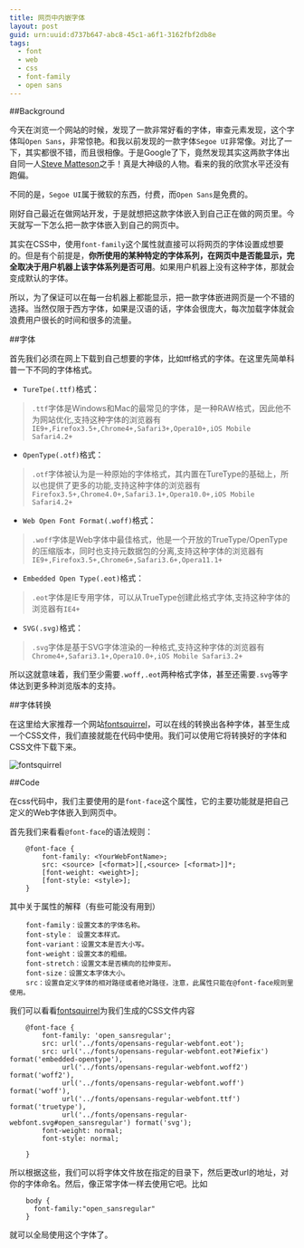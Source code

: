 ```yaml
---
title: 网页中内嵌字体
layout: post
guid: urn:uuid:d737b647-abc8-45c1-a6f1-3162fbf2db8e
tags:
  - font
  - web
  - css
  - font-family
  - open sans
---
```


##Background

今天在浏览一个网站的时候，发现了一款非常好看的字体，审查元素发现，这个字体叫```Open Sans```，非常惊艳。和我以前发现的一款字体```Segoe UI```非常像。对比了一下，其实都很不错，而且很相像。于是Google了下，竟然发现其实这两款字体出自同一人[Steve Matteson](https://en.wikipedia.org/wiki/Steve_Matteson)之手！真是大神级的人物。看来的我的欣赏水平还没有跑偏。

不同的是，```Segoe UI```属于微软的东西，付费，而```Open Sans```是免费的。

刚好自己最近在做网站开发，于是就想把这款字体嵌入到自己正在做的网页里。今天就写一下怎么把一款字体嵌入到自己的网页中。

其实在CSS中，使用```font-family```这个属性就直接可以将网页的字体设置成想要的。但是有个前提是，**你所使用的某种特定的字体系列，在网页中是否能显示，完全取决于用户机器上该字体系列是否可用**。如果用户机器上没有这种字体，那就会变成默认的字体。

所以，为了保证可以在每一台机器上都能显示，把一款字体嵌进网页是一个不错的选择。当然仅限于西方字体，如果是汉语的话，字体会很庞大，每次加载字体就会浪费用户很长的时间和很多的流量。

##字体

首先我们必须在网上下载到自己想要的字体，比如ttf格式的字体。在这里先简单科普一下不同的字体格式。

* ```TureTpe(.ttf)```格式：

>```.ttf```字体是Windows和Mac的最常见的字体，是一种RAW格式，因此他不为网站优化,支持这种字体的浏览器有```IE9+,Firefox3.5+,Chrome4+,Safari3+,Opera10+,iOS Mobile Safari4.2+```

* ```OpenType(.otf)```格式：

>```.otf```字体被认为是一种原始的字体格式，其内置在TureType的基础上，所以也提供了更多的功能,支持这种字体的浏览器有```Firefox3.5+,Chrome4.0+,Safari3.1+,Opera10.0+,iOS Mobile Safari4.2+```

* ```Web Open Font Format(.woff)```格式：

>```.woff```字体是Web字体中最佳格式，他是一个开放的TrueType/OpenType的压缩版本，同时也支持元数据包的分离,支持这种字体的浏览器有```IE9+,Firefox3.5+,Chrome6+,Safari3.6+,Opera11.1+```

* ```Embedded Open Type(.eot)```格式：

>```.eot```字体是IE专用字体，可以从TrueType创建此格式字体,支持这种字体的浏览器有```IE4+```

* ```SVG(.svg)```格式：

>```.svg```字体是基于SVG字体渲染的一种格式,支持这种字体的浏览器有```Chrome4+,Safari3.1+,Opera10.0+,iOS Mobile Safari3.2+```

所以这就意味着，我们至少需要```.woff,.eot```两种格式字体，甚至还需要```.svg```等字体达到更多种浏览版本的支持。

##字体转换

在这里给大家推荐一个网站[fontsquirrel](http://www.fontsquirrel.com/)，可以在线的转换出各种字体，甚至生成一个CSS文件，我们直接就能在代码中使用。我们可以使用它将转换好的字体和CSS文件下载下来。

![fontsquirrel](https://od.lk/s/NjdfNzA3NDI5Xw/2015110301.png)

##Code

在css代码中，我们主要使用的是```font-face```这个属性，它的主要功能就是把自己定义的Web字体嵌入到网页中。

首先我们来看看```@font-face```的语法规则：

		@font-face {
			font-family: <YourWebFontName>;
			src: <source> [<format>][,<source> [<format>]]*;
			[font-weight: <weight>];
			[font-style: <style>];
		}
其中关于属性的解释（有些可能没有用到）

		font-family：设置文本的字体名称。
		font-style：	设置文本样式。
		font-variant：设置文本是否大小写。
		font-weight：设置文本的粗细。
		font-stretch：设置文本是否横向的拉伸变形。
		font-size：设置文本字体大小。
		src：设置自定义字体的相对路径或者绝对路径，注意，此属性只能在@font-face规则里使用。

我们可以看看[fontsquirrel](http://www.fontsquirrel.com/)为我们生成的CSS文件内容

		@font-face {
		    font-family: 'open_sansregular';
		    src: url('../fonts/opensans-regular-webfont.eot');
		    src: url('../fonts/opensans-regular-webfont.eot?#iefix') format('embedded-opentype'),
		         url('../fonts/opensans-regular-webfont.woff2') format('woff2'),
		         url('../fonts/opensans-regular-webfont.woff') format('woff'),
		         url('../fonts/opensans-regular-webfont.ttf') format('truetype'),
		         url('../fonts/opensans-regular-webfont.svg#open_sansregular') format('svg');
		    font-weight: normal;
		    font-style: normal;
		
		}

所以根据这些，我们可以将字体文件放在指定的目录下，然后更改url的地址，对你的字体命名。然后，像正常字体一样去使用它吧。比如

		body {
		  font-family:"open_sansregular"
		}

就可以全局使用这个字体了。


